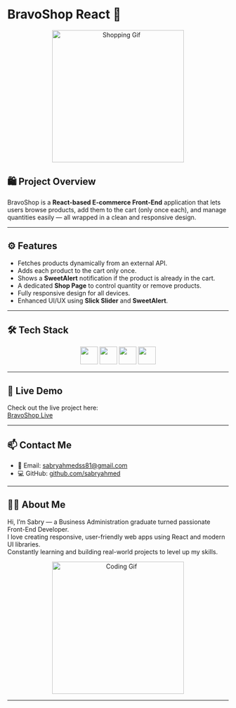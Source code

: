 # BravoShop React 🛒

<p align="center">
  <img src="https://media.giphy.com/media/26u4b45b8KlgAB7iM/giphy.gif" width="300" alt="Shopping Gif" />
</p>

## 🛍️ Project Overview

BravoShop is a **React-based E-commerce Front-End** application that lets users browse products, add them to the cart (only once each), and manage quantities easily — all wrapped in a clean and responsive design.

---

## ⚙️ Features

- Fetches products dynamically from an external API.
- Adds each product to the cart only once.
- Shows a **SweetAlert** notification if the product is already in the cart.
- A dedicated **Shop Page** to control quantity or remove products.
- Fully responsive design for all devices.
- Enhanced UI/UX using **Slick Slider** and **SweetAlert**.

---

## 🛠️ Tech Stack

<p align="center">
  <img src="https://cdn.jsdelivr.net/gh/devicons/devicon/icons/react/react-original.svg" width="40" />
  <img src="https://cdn.jsdelivr.net/gh/devicons/devicon/icons/javascript/javascript-original.svg" width="40" />
  <img src="https://cdn.jsdelivr.net/gh/devicons/devicon/icons/css3/css3-original.svg" width="40" />
  <img src="https://cdn.jsdelivr.net/gh/devicons/devicon/icons/git/git-original.svg" width="40" />
</p>

---

## 🚀 Live Demo

Check out the live project here:  
[BravoShop Live](https://sabryahmed.github.io/BravoShop-react/)

---

## 📫 Contact Me

- 📧 Email: sabryahmedss81@gmail.com  
- 💻 GitHub: [github.com/sabryahmed](https://github.com/sabryahmed)  

---

## 👨‍💻 About Me

Hi, I’m Sabry — a Business Administration graduate turned passionate Front-End Developer.  
I love creating responsive, user-friendly web apps using React and modern UI libraries.  
Constantly learning and building real-world projects to level up my skills.  

<p align="center">
  <img src="https://media.giphy.com/media/l3q2XhfQq6n3XqQqQ/giphy.gif" width="300" alt="Coding Gif" />
</p>

---


